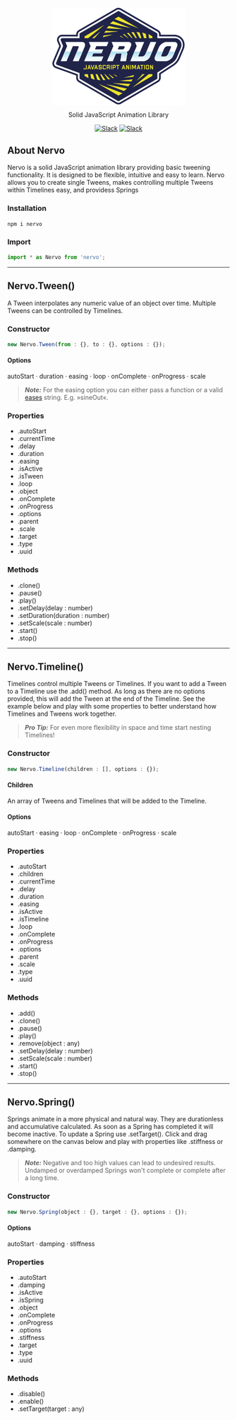 <p align="center">
    <a href="https://www.nervo-js.org" rel="nofollow"><img src="https://raw.githubusercontent.com/SlimMarten/nervo/development/logo.svg?sanitize=true" align="center" width="300"></a>
</p>
<p align="center">
Solid JavaScript Animation Library
</p>
<p align="center">
<a href="https://www.npmjs.com/package/nervo" rel="nofollow"><img src="https://img.shields.io/npm/v/nervo.svg" alt="Slack" data-canonical-src="https://img.shields.io/npm/v/nervo.svg" style="max-width:100%;"></a>
<a href="https://www.npmjs.com/package/nervo" rel="nofollow"><img src="https://img.shields.io/npm/dt/nervo.svg" alt="Slack" data-canonical-src="https://img.shields.io/npm/dt/nervo.svg" style="max-width:100%;"></a>
</p>
</p>

## About Nervo
Nervo is a solid JavaScript animation library providing basic tweening functionality. It is designed to be flexible, intuitive and easy to learn. Nervo allows you to create single Tweens, makes controlling multiple Tweens within Timelines easy, and providess Springs

### Installation
```
npm i nervo
```

### Import
```js
import * as Nervo from 'nervo';
```
___

## Nervo.Tween()
A Tween interpolates any numeric value of an object over time. Multiple Tweens can be controlled by Timelines.

### Constructor
```js
new Nervo.Tween(from : {}, to : {}, options : {});
```

#### Options
autoStart · duration · easing · loop · onComplete · onProgress · scale

> **_Note:_**  For the easing option you can either pass a function or a valid [eases](https://www.npmjs.com/package/eases) string. E.g. »sineOut«.

### Properties
- .autoStart
- .currentTime
- .delay
- .duration
- .easing
- .isActive
- .isTween
- .loop
- .object
- .onComplete
- .onProgress
- .options
- .parent
- .scale
- .target
- .type
- .uuid

### Methods
- .clone()
- .pause()
- .play()
- .setDelay(delay : number)
- .setDuration(duration : number)
- .setScale(scale : number)
- .start()
- .stop()

___

## Nervo.Timeline()
Timelines control multiple Tweens or Timelines. If you want to add a Tween to a Timeline use the .add() method. As long as there are no options provided, this will add the Tween at the end of the Timeline. See the example below and play with some properties to better understand how Timelines and Tweens work together.

> **_Pro Tip:_**  For even more flexibility in space and time start nesting Timelines!

### Constructor
```js
new Nervo.Timeline(children : [], options : {});
```

#### Children
An array of Tweens and Timelines that will be added to the Timeline.

#### Options
autoStart · easing · loop · onComplete · onProgress · scale

### Properties
- .autoStart
- .children
- .currentTime
- .delay
- .duration
- .easing
- .isActive
- .isTimeline
- .loop
- .onComplete
- .onProgress
- .options
- .parent
- .scale
- .type
- .uuid

### Methods
- .add()
- .clone()
- .pause()
- .play()
- .remove(object : any)
- .setDelay(delay : number)
- .setScale(scale : number)
- .start()
- .stop()
___

## Nervo.Spring()
Springs animate in a more physical and natural way. They are durationless and accumulative calculated. As soon as a Spring has completed it will become inactive. To update a Spring use .setTarget(). Click and drag somewhere on the canvas below and play with properties like .stiffness or .damping.

> **_Note:_**  Negative and too high values can lead to undesired results. Undamped or overdamped Springs won't complete or complete after a long time.

### Constructor
```js
new Nervo.Spring(object : {}, target : {}, options : {});
```

#### Options
autoStart · damping · stiffness

### Properties
- .autoStart
- .damping
- .isActive
- .isSpring
- .object
- .onComplete
- .onProgress
- .options
- .stiffness
- .target
- .type
- .uuid

### Methods
- .disable()
- .enable()
- .setTarget(target : any)